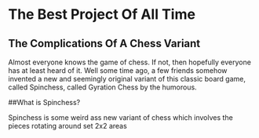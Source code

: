# The Best Project Of All Time
## The Complications Of A Chess Variant

Almost everyone knows the game of chess. If not, then hopefully everyone has at least heard of it. Well some time ago, a few friends somehow invented a new and seemingly original variant of this classic board game, called Spinchess, called Gyration Chess by the humorous.

##What is Spinchess?

Spinchess is some weird ass new variant of chess which involves the pieces rotating around set 2x2 areas

